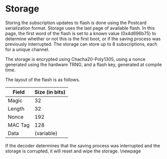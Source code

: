 # Storage
Storing the subscription updates to flash is done using the Postcard 
serialization format. Storage uses the last page of available flash. In this
page, the first word of the flash is set to a known value (0x4d696b75) to 
determine whether or not this is the first boot, or if the saving process was 
previously interrupted. The storage can store up to 8 subscriptions, each for a 
unique channel.

The storage is encrypted using Chacha20-Poly1305, using a nonce generated using
the hardware TRNG, and a flash key, generated at compile time.

The layout of the flash is as follows.

| Field           | Size (in bits) |
| --------------- | -------------- |
| Magic           | 32             |
| Length          | 32             |
| Nonce           | 192            |
| MAC Tag         | 128            |
| Data            | (variable)     |

If the decoder determines that the saving process was interrupted and the 
storage is corrupted, it will reset and wipe the storage.
\newpage